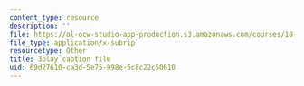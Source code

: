 ```yaml
---
content_type: resource
description: ''
file: https://ol-ocw-studio-app-production.s3.amazonaws.com/courses/18-01sc-single-variable-calculus-fall-2010/69d27610ca3d5e75998e5c8c22c50610_hjZhPczMkL4.vtt
file_type: application/x-subrip
resourcetype: Other
title: 3play caption file
uid: 69d27610-ca3d-5e75-998e-5c8c22c50610
---
```

